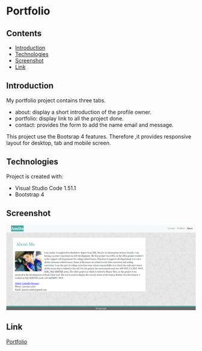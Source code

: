 # Portfolio

## Contents

* [Introduction](#Introduction)
* [Technologies](#Technologies)
* [Screenshot](#Screenshot)
* [Link](#Link)

## Introduction

My portfolio project contains three tabs.

* about: display a short introduction of the profile owner.
* portfolio: display link to all the project done.
* contact: provides the form to add the name email and message.

This project use the Bootsrap 4 features. Therefore ,it provides responsive layout for desktop, tab and mobile screen.

## Technologies

Project is created with:

* Visual Studio Code 1.51.1
* Bootstrap 4

## Screenshot

![image](./asset/images/screenshot.png)
## Link

[Portfolio](https://panwaramita.github.io/Amita_Portfolio/)
